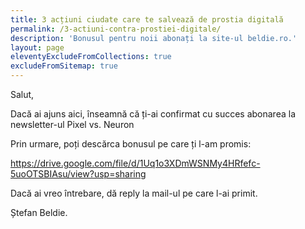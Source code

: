```yaml
---
title: 3 acțiuni ciudate care te salvează de prostia digitală
permalink: /3-actiuni-contra-prostiei-digitale/
description: 'Bonusul pentru noii abonați la site-ul beldie.ro.'
layout: page
eleventyExcludeFromCollections: true
excludeFromSitemap: true
---
```


Salut,

Dacă ai ajuns aici, înseamnă că ți-ai confirmat cu succes abonarea la newsletter-ul Pixel vs. Neuron

Prin urmare, poți descărca bonusul pe care ți l-am promis:

https://drive.google.com/file/d/1Uq1o3XDmWSNMy4HRfefc-5uoOTSBIAsu/view?usp=sharing

Dacă ai vreo întrebare, dă reply la mail-ul pe care l-ai primit.

Ștefan Beldie.